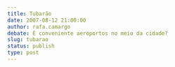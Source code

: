 ```yaml
---
title: Tubarão
date: 2007-08-12 21:00:00
author: rafa.camargo
debate: É conveniente aeroportos no meio da cidade?
slug: tubarao
status: publish 
type: post
---
```




